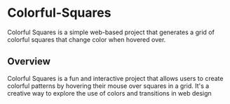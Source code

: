 # Colorful-Squares
Colorful Squares is a simple web-based project that generates a grid of colorful squares that change color when hovered over.

## Overview
Colorful Squares is a fun and interactive project that allows users to create colorful patterns by hovering their mouse over squares in a grid. It's a creative way to explore the use of colors and transitions in web design
